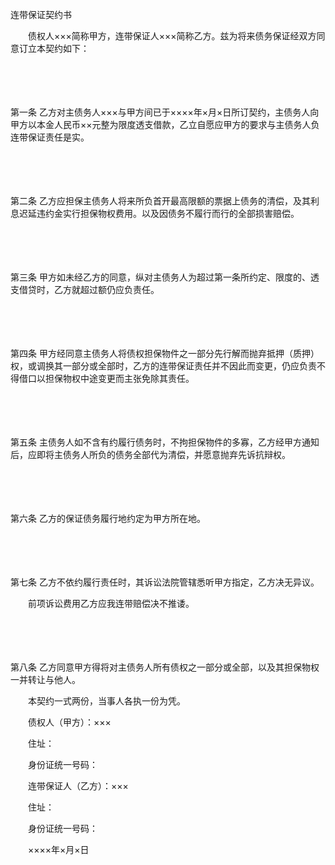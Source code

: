 



连带保证契约书



 

　　债权人×××简称甲方，连带保证人×××简称乙方。兹为将来债务保证经双方同意订立本契约如下： 

　　

　　

第一条
 乙方对主债务人×××与甲方间已于××××年×月×日所订契约，主债务人向甲方以本金人民币××元整为限度透支借款，乙立自愿应甲方的要求与主债务人负连带保证责任是实。 

　　

　　

第二条
 乙方应担保主债务人将来所负首开最高限额的票据上债务的清偿，及其利息迟延违约金实行担保物权费用。以及因债务不履行而行的全部损害赔偿。 

　　

　　

第三条
 甲方如未经乙方的同意，纵对主债务人为超过第一条所约定、限度的、透支借贷时，乙方就超过额仍应负责任。 

　　

　　

第四条
 甲方经同意主债务人将债权担保物件之一部分先行解而抛弃抵押（质押）权，或调换其一部分或全部时，乙方的连带保证责任并不因此而变更，仍应负责不得借口以担保物权中途变更而主张免除其责任。 

　　

　　

第五条
 主债务人如不含有约履行债务时，不拘担保物件的多寡，乙方经甲方通知后，应即将主债务人所负的债务全部代为清偿，并愿意抛弃先诉抗辩权。 

　　

　　

第六条
 乙方的保证债务履行地约定为甲方所在地。 

　　

　　

第七条
 乙方不依约履行责任时，其诉讼法院管辖悉听甲方指定，乙方决无异议。 

　　前项诉讼费用乙方应我连带赔偿决不推诿。 

　　

　　

第八条
 乙方同意甲方得将对主债务人所有债权之一部分或全部，以及其担保物权一并转让与他人。 

　　本契约一式两份，当事人各执一份为凭。 　　

　　债权人（甲方）：×××

　　住址： 

　　身份证统一号码： 　　

　　连带保证人（乙方）：×××

　　住址： 

　　身份证统一号码： 　　　　　　　　　　　　　　　　　　　　　　　　　 

　　××××年×月×日

　　